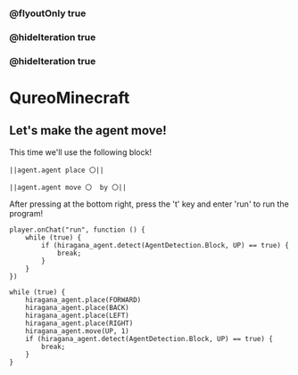 ### @flyoutOnly true
### @hideIteration true
### @hideIteration true
# QureoMinecraft

## Let's make the agent move!

This time we'll use the following block!

``||agent.agent place 〇||``

``||agent.agent move 〇  by 〇||``

After pressing [](https://raw.githubusercontent.com/camp-minecraft/TechkidsCampTutorial/master/images/playbutton.png) at the bottom right, press the 't' key and enter 'run' to run the program!

```template
player.onChat("run", function () {
    while (true) {
        if (hiragana_agent.detect(AgentDetection.Block, UP) == true) {
            break;
        }
    }
})
```

```ghost
while (true) {
    hiragana_agent.place(FORWARD)
    hiragana_agent.place(BACK)
    hiragana_agent.place(LEFT)
    hiragana_agent.place(RIGHT)
    hiragana_agent.move(UP, 1)
    if (hiragana_agent.detect(AgentDetection.Block, UP) == true) {
        break;
    }
}

```